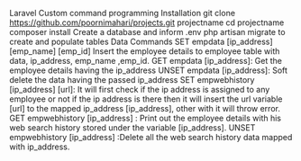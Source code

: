 Laravel Custom command programming
Installation
git clone https://github.com/poornimahari/projects.git projectname
cd projectname
composer install
Create a database and inform .env
php artisan migrate to create and populate tables
Data Commands
SET empdata  [ip_address] [emp_name] [emp_id]
Insert the employee details to employee table  with data, ip_address, emp_name ,emp_id.
GET empdata [ip_address]: Get the employee details having the ip_address
UNSET empdata [ip_address]: Soft delete the data  having the passed ip_address
SET empwebhistory [ip_address] [url]: It will first check if the ip address is assigned to any             employee or not if the ip address is there then it will insert the url  variable [url] to the mapped  ip_address [ip_address], other with it will throw error.
GET empwebhistory [ip_address] : Print out the employee details with his web search history  stored under the variable [ip_address]. 
UNSET empwebhistory [ip_address] :Delete all the web search history data mapped with ip_address.
